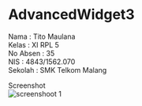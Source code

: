 # AdvancedWidget3

Nama : Tito Maulana <br>
Kelas : XI RPL 5 <br>
No Absen : 35 <br>
NIS : 4843/1562.070 <br>
Sekolah : SMK Telkom Malang <br>

Screenshot <br>
![screenshoot 1](http://i38.photobucket.com/albums/e109/bryanbihza1/Screenshot_2017-01-15-19-51-00_zpsk5wwdty3.png)
